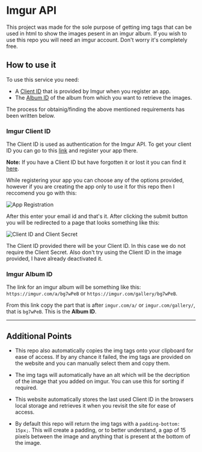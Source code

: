 # Imgur API

This project was made for the sole purpose of getting img tags that can be used in html to show the images pesent in an imgur album. If you wish to use this repo you will need an imgur account. Don't worry it's completely free.

## How to use it
To use this service you need:
- A [Client ID](#imgur-client-id) that is provided by Imgur when you register an app.
- The [Album ID](#imgur-album-id) of the album from which you want to retrieve the images.

The process for obtainig/finding the above mentioned requirements has been written below.

### Imgur Client ID
The Client ID is used as authentication for the Imgur API.
To get your client ID you can go to this [link](https://api.imgur.com/oauth2/addclient) and register your app there.

**Note:** If you have a Client ID but have forgotten it or lost it you can find it [here](https://imgur.com/account/settings/apps).

While registering your app you can choose any of the options provided, however if you are creating the app only to use it for this repo then I reccomend you go with this:

![App Registration](https://i.imgur.com/sMWueBa.png)

After this enter your email id and that's it.
After clicking the submit button you will be redirected to a page that looks something like this:

![Client ID and Client Secret](https://i.imgur.com/ag7dSHe.png)

The Client ID provided there will be your Client ID. In this case we do not require the Client Secret.
Also don't try using the Client ID in the image provided, I have already deactivated it.


### Imgur Album ID
The link for an imgur album will be something like this: `https://imgur.com/a/bg7wPeB` or `https://imgur.com/gallery/bg7wPeB`.

From this link copy the part that is after `imgur.com/a/` or `imgur.com/gallery/`, that is `bg7wPeB`. This is the **Album ID**.

---

## Additional Points
- This repo also automatically copies the img tags onto your clipboard for ease of access. If by any chance it failed, the img tags are provided on the website and you can manually select them and copy them.

- The img tags will automatically have an alt which will be the decription of the image that you added on imgur. You can use this for sorting if required.

- This website automatically stores the last used Client ID in the browsers local storage and retrieves it when you revisit the site for ease of access.

- By default this repo will return the img tags with a `padding-bottom: 15px;`. This will create a padding, or to better understand, a gap of 15 pixels between the image and anything that is present at the bottom of the image.

